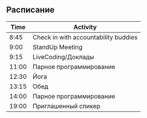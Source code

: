 
## Расписание 

Time    | Activity
---     | ---
8:45    | Check in with accountability buddies
9:00    | StandUp Meeting
9:15    | LiveCoding/Доклады
11:00   | Парное программирование 
12:30   | Йога
13:15   | Обед
14:00   | Парное программирование 
19:00   | Приглашенный спикер
